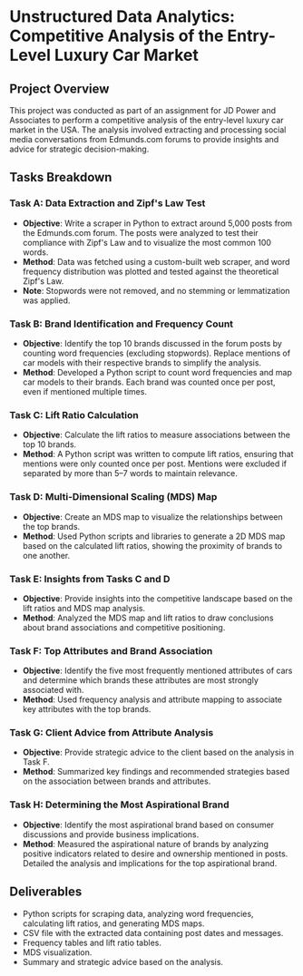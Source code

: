# Unstructured Data Analytics: Competitive Analysis of the Entry-Level Luxury Car Market

## Project Overview
This project was conducted as part of an assignment for JD Power and Associates to perform a competitive analysis of the entry-level luxury car market in the USA. The analysis involved extracting and processing social media conversations from Edmunds.com forums to provide insights and advice for strategic decision-making. 

## Tasks Breakdown

### Task A: Data Extraction and Zipf's Law Test
- **Objective**: Write a scraper in Python to extract around 5,000 posts from the Edmunds.com forum. The posts were analyzed to test their compliance with Zipf's Law and to visualize the most common 100 words.
- **Method**: Data was fetched using a custom-built web scraper, and word frequency distribution was plotted and tested against the theoretical Zipf's Law.
- **Note**: Stopwords were not removed, and no stemming or lemmatization was applied.

### Task B: Brand Identification and Frequency Count
- **Objective**: Identify the top 10 brands discussed in the forum posts by counting word frequencies (excluding stopwords). Replace mentions of car models with their respective brands to simplify the analysis.
- **Method**: Developed a Python script to count word frequencies and map car models to their brands. Each brand was counted once per post, even if mentioned multiple times.

### Task C: Lift Ratio Calculation
- **Objective**: Calculate the lift ratios to measure associations between the top 10 brands.
- **Method**: A Python script was written to compute lift ratios, ensuring that mentions were only counted once per post. Mentions were excluded if separated by more than 5–7 words to maintain relevance.

### Task D: Multi-Dimensional Scaling (MDS) Map
- **Objective**: Create an MDS map to visualize the relationships between the top brands.
- **Method**: Used Python scripts and libraries to generate a 2D MDS map based on the calculated lift ratios, showing the proximity of brands to one another.

### Task E: Insights from Tasks C and D
- **Objective**: Provide insights into the competitive landscape based on the lift ratios and MDS map analysis.
- **Method**: Analyzed the MDS map and lift ratios to draw conclusions about brand associations and competitive positioning.

### Task F: Top Attributes and Brand Association
- **Objective**: Identify the five most frequently mentioned attributes of cars and determine which brands these attributes are most strongly associated with.
- **Method**: Used frequency analysis and attribute mapping to associate key attributes with the top brands.

### Task G: Client Advice from Attribute Analysis
- **Objective**: Provide strategic advice to the client based on the analysis in Task F.
- **Method**: Summarized key findings and recommended strategies based on the association between brands and attributes.

### Task H: Determining the Most Aspirational Brand
- **Objective**: Identify the most aspirational brand based on consumer discussions and provide business implications.
- **Method**: Measured the aspirational nature of brands by analyzing positive indicators related to desire and ownership mentioned in posts. Detailed the analysis and implications for the top aspirational brand.

## Deliverables
- Python scripts for scraping data, analyzing word frequencies, calculating lift ratios, and generating MDS maps.
- CSV file with the extracted data containing post dates and messages.
- Frequency tables and lift ratio tables.
- MDS visualization.
- Summary and strategic advice based on the analysis.
